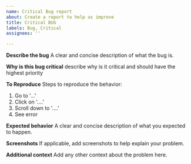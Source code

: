 ```yaml
---
name: Critical Bug report
about: Create a report to help us improve
title: Critical BUG
labels: Bug, Critical
assignees: ''

---
```


**Describe the bug**
A clear and concise description of what the bug is.

**Why is this bug critical**
describe why is it critical and should have the highest priority

**To Reproduce**
Steps to reproduce the behavior:
1. Go to '...'
2. Click on '....'
3. Scroll down to '....'
4. See error

**Expected behavior**
A clear and concise description of what you expected to happen.

**Screenshots**
If applicable, add screenshots to help explain your problem.

**Additional context**
Add any other context about the problem here.
